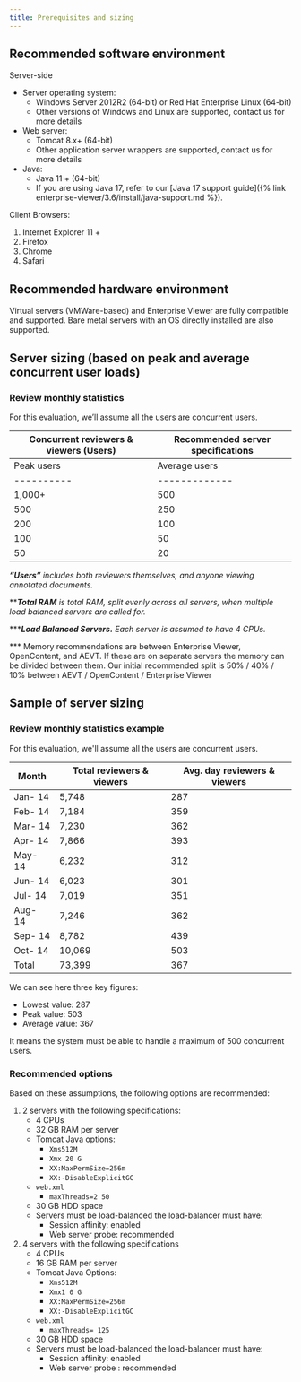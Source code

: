 ```yaml
---
title: Prerequisites and sizing
---
```


## Recommended software environment

Server-side

* Server operating system:
  * Windows Server 2012R2 (64-bit) or Red Hat Enterprise Linux (64-bit)
  * Other versions of Windows and Linux are supported, contact us for more details
* Web server:
  * Tomcat 8.x+ (64-bit)
  * Other application server wrappers are supported, contact us for more details
* Java:
  * Java 11 + (64-bit)
  * If you are using Java 17, refer to our [Java 17 support guide]({% link enterprise-viewer/3.6/install/java-support.md %}).

Client Browsers:

1. Internet Explorer 11 +
2. Firefox
3. Chrome
4. Safari

## Recommended hardware environment

Virtual servers (VMWare-based) and Enterprise Viewer are fully compatible and supported. Bare metal
servers with an OS directly installed are also supported.

## Server sizing (based on peak and average concurrent user loads)

### Review monthly statistics

For this evaluation, we’ll assume all the users are concurrent users.

| Concurrent reviewers & viewers (Users) | Recommended server specifications |
| -------------------------------------- | --------------------------------- |
| Peak users | Average users | Total RAM | Load balanced servers |
| ---------- | ------------- | --------- | --------------------- |
| 1,000+ | 500 | 64 GB^ | 2 - 4 |
| 500 | 250 | 32 GB^ | 2 |
| 200 | 100 | 16 GB^ | 1 - 2 |
| 100 | 50 | 8 GB^ | 1 |
| 50 | 20 | 6 GB^ | 1 |

**_“Users”_** _includes both reviewers themselves, and anyone viewing annotated documents._

****_Total RAM_** _is total RAM, split evenly across all servers, when multiple load balanced servers are called
for._

*****_Load Balanced Servers._** _Each server is assumed to have 4 CPUs._

*** Memory recommendations are between Enterprise Viewer, OpenContent, and AEVT. If these are on separate servers the memory can be divided between them. Our initial recommended split is 50% / 40% / 10% between AEVT / OpenContent / Enterprise Viewer

## Sample of server sizing

### Review monthly statistics example

For this evaluation, we'll assume all the users are concurrent users.

| Month | Total reviewers & viewers | Avg. day reviewers & viewers |
| ----- | ------------------------- | ---------------------------- |
| Jan- 14 | 5,748 | 287 |
| Feb- 14 | 7,184 | 359 |
| Mar- 14 | 7,230 | 362 |
| Apr- 14 | 7,866 | 393 |
| May- 14 | 6,232 | 312 |
| Jun- 14 | 6,023 | 301 |
| Jul- 14 | 7,019 | 351 |
| Aug- 14 | 7,246 | 362 |
| Sep- 14 | 8,782 | 439 |
| Oct- 14 | 10,069 | 503 |
| Total | 73,399 | 367 |

We can see here three key figures:

* Lowest value: 287
* Peak value: 503
* Average value: 367

It means the system must be able to handle a maximum of 500 concurrent users.

### Recommended options

Based on these assumptions, the following options are recommended:

1. 2 servers with the following specifications:
   * 4 CPUs
   * 32 GB RAM per server
   * Tomcat Java options:
      * `Xms512M`
      * `Xmx 20 G`
      * `XX:MaxPermSize=256m`
      * `XX:-DisableExplicitGC`
   * `web.xml`
      * `maxThreads=2 50`
   * 30 GB HDD space
   * Servers must be load-balanced the load-balancer must have:
      * Session affinity: enabled
      * Web server probe: recommended
2. 4 servers with the following specifications
   * 4 CPUs
   * 16 GB RAM per server
   * Tomcat Java Options:
      * `Xms512M`
      * `Xmx1 0 G`
      * `XX:MaxPermSize=256m`
      * `XX:-DisableExplicitGC`
   * `web.xml`
      * `maxThreads= 125`
   * 30 GB HDD space
   * Servers must be load-balanced the load-balancer must have:
     * Session affinity: enabled
     * Web server probe : recommended
